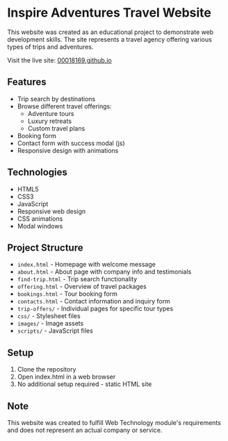 # Inspire Adventures Travel Website

This website was created as an educational project to demonstrate web development skills. The site represents a travel agency offering various types of trips and adventures.

Visit the live site: [00018169.github.io](https://00018169.github.io)

## Features

- Trip search by destinations
- Browse different travel offerings:
  - Adventure tours
  - Luxury retreats
  - Custom travel plans
- Booking form
- Contact form with success modal (js)
- Responsive design with animations

## Technologies

- HTML5
- CSS3
- JavaScript
- Responsive web design
- CSS animations
- Modal windows

## Project Structure

- `index.html` - Homepage with welcome message
- `about.html` - About page with company info and testimonials
- `find-trip.html` - Trip search functionality
- `offering.html` - Overview of travel packages
- `bookings.html` - Tour booking form
- `contacts.html` - Contact information and inquiry form
- `trip-offers/` - Individual pages for specific tour types
- `css/` - Stylesheet files
- `images/` - Image assets
- `scripts/` - JavaScript files

## Setup

1. Clone the repository
2. Open index.html in a web browser
3. No additional setup required - static HTML site

## Note

This website was created to fulfill Web Technology module's requirements and does not represent an actual company or service.
